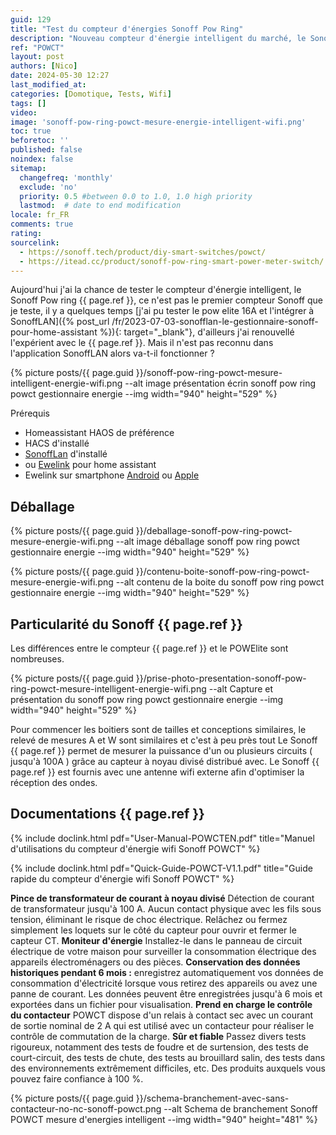 ```yaml
---
guid: 129
title: "Test du compteur d'énergies Sonoff Pow Ring"
description: "Nouveau compteur d'énergie intelligent du marché, le Sonoff Pow Ring propose une mesure de l'énergie externe, un affichage digital, une antenne wifi déporté de qui exploiter au mieux sa consommation d'énergie"
ref: "POWCT"
layout: post
authors: [Nico]
date: 2024-05-30 12:27
last_modified_at: 
categories: [Domotique, Tests, Wifi]
tags: []
video:
image: 'sonoff-pow-ring-powct-mesure-energie-intelligent-wifi.png'
toc: true
beforetoc: ''
published: false
noindex: false
sitemap:
  changefreq: 'monthly'
  exclude: 'no'
  priority: 0.5 #between 0.0 to 1.0, 1.0 high priority
  lastmod:  # date to end modification
locale: fr_FR
comments: true
rating:  
sourcelink:
  - https://sonoff.tech/product/diy-smart-switches/powct/
  - https://itead.cc/product/sonoff-pow-ring-smart-power-meter-switch/
---
```

Aujourd'hui j'ai la chance de tester le compteur d'énergie intelligent, le Sonoff Pow ring {{ page.ref }}, ce n'est pas le premier compteur Sonoff que je teste, il y a quelques temps [j'ai pu tester le pow elite 16A et l'intégrer à SonoffLAN]({% post_url /fr/2023-07-03-sonofflan-le-gestionnaire-sonoff-pour-home-assistant %}){: target="_blank"}, d'ailleurs j'ai renouvellé l'expérient avec le {{ page.ref }}. Mais il n'est pas reconnu dans l'application SonoffLAN alors va-t-il fonctionner ?

{% picture posts/{{ page.guid }}/sonoff-pow-ring-powct-mesure-intelligent-energie-wifi.png --alt image présentation écrin sonoff pow ring powct gestionnaire energie --img width="940" height="529" %}

Prérequis

- Homeassistant HAOS de préférence
- HACS d'installé
- [SonoffLan](https://github.com/AlexxIT/SonoffLAN) d'installé
- ou [Ewelink](https://ewelink.cc/ewelink-works-with-home-assistant/) pour home assistant
- Ewelink sur smartphone [Android](https://play.google.com/store/apps/details?id=com.coolkit&hl=fr&pli=1) ou [Apple](https://apps.apple.com/us/app/ewelink/id1035163158)

## Déballage

{% picture posts/{{ page.guid }}/deballage-sonoff-pow-ring-powct-mesure-energie-wifi.png --alt image déballage sonoff pow ring powct gestionnaire energie --img width="940" height="529" %}

{% picture posts/{{ page.guid }}/contenu-boite-sonoff-pow-ring-powct-mesure-energie-wifi.png --alt contenu de la boite du sonoff pow ring powct gestionnaire energie --img width="940" height="529" %}

## Particularité du Sonoff {{ page.ref }}

Les différences entre le compteur {{ page.ref }} et le POWElite sont nombreuses.

{% picture posts/{{ page.guid }}/prise-photo-presentation-sonoff-pow-ring-powct-mesure-intelligent-energie-wifi.png --alt Capture et présentation du sonoff pow ring powct gestionnaire energie --img width="940" height="529" %}

Pour commencer les boitiers sont de tailles et conceptions similaires, le relevé de mesures A et W sont similaires et c'est à peu près tout
Le Sonoff {{ page.ref }} permet de mesurer la puissance d'un ou plusieurs circuits ( jusqu'à 100A ) grâce au capteur à noyau divisé distribué avec.
Le Sonoff {{ page.ref }} est fournis avec une antenne wifi externe afin d'optimiser la réception des ondes.



## Documentations {{ page.ref }}

{% include doclink.html pdf="User-Manual-POWCTEN.pdf" title="Manuel d'utilisations du compteur d'énergie wifi Sonoff POWCT" %}

{% include doclink.html pdf="Quick-Guide-POWCT-V1.1.pdf" title="Guide rapide du compteur d'énergie wifi Sonoff POWCT" %}

**Pince de transformateur de courant à noyau divisé** Détection de courant de transformateur jusqu'à 100 A. Aucun contact physique avec les fils sous tension, éliminant le risque de choc électrique. Relâchez ou fermez simplement les loquets sur le côté du capteur pour ouvrir et fermer le capteur CT.
**Moniteur d'énergie** Installez-le dans le panneau de circuit électrique de votre maison pour surveiller la consommation électrique des appareils électroménagers ou des pièces.
**Conservation des données historiques pendant 6 mois :** enregistrez automatiquement vos données de consommation d'électricité lorsque vous retirez des appareils ou avez une panne de courant. Les données peuvent être enregistrées jusqu'à 6 mois et exportées dans un fichier pour visualisation.
**Prend en charge le contrôle du contacteur** POWCT dispose d'un relais à contact sec avec un courant de sortie nominal de 2 A qui est utilisé avec un contacteur pour réaliser le contrôle de commutation de la charge.
**Sûr et fiable** Passez divers tests rigoureux, notamment des tests de foudre et de surtension, des tests de court-circuit, des tests de chute, des tests au brouillard salin, des tests dans des environnements extrêmement difficiles, etc. Des produits auxquels vous pouvez faire confiance à 100 %.

{% picture posts/{{ page.guid }}/schema-branchement-avec-sans-contacteur-no-nc-sonoff-powct.png --alt Schema de branchement Sonoff POWCT mesure d'energies intelligent --img width="940" height="481" %}